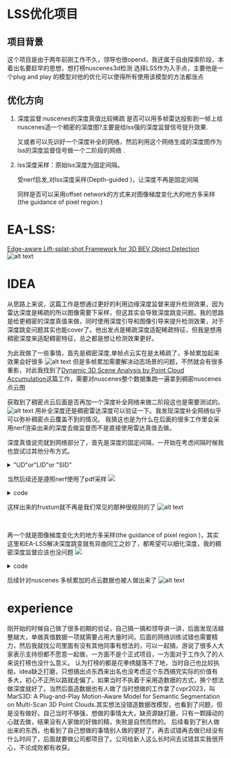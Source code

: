 # LSS优化项目
## 项目背景

这个项目是由于两年前刚工作不久，领导也很opend，我还属于自由探索阶段，本着出名要趁早的思想，想打榜nuscenes3d检测
选择LSS作为入手点，主要他是一个plug and play 的模型对他的优化可以使得所有使用该模型的方法都涨点

## 优化方向

1. 深度监督:nuscenes的深度真值比较稀疏
    是否可以用多帧雷达投影到一帧上给nuscenes造一个稠密的深度图?主要是给lss强的深度监督信号提升效果.

    又或者可以先训好一个深度补全的网络，然后利用这个网络生成的深度图作为lss的深度监督信号做一个二阶段的网络 .
    
2. lss深度采样：原始lss深度为固定间隔。
    
    受nerf启发,对lss深度采样(Depth-guided )，让深度不再是固定间隔
    

    同样是否可以采用offset network的方式来对图像梯度变化大的地方多采样(the guidance of pixel region )

# EA-LSS:
[ Edge-aware Lift-splat-shot Framework for 3D BEV Object Detection](https://arxiv.org/pdf/2303.17895)
![alt text](./lss_images/EALSS.png)
# IDEA
从思路上来说，这篇工作是想通过更好的利用边缘深度监督来提升检测效果，因为雷达深度是稀疏的所以图像需要下采样，但这其实会导致深度跳变问题。我的思路是给更稠密的深度真值来做，同时使用深度引导和图像引导来提升检测效果，对于深度跳变问题其实也能cover了。他出发点是稀疏深度适配稀疏特征，但我是想用稠密深度来适配稠密特征，总之都是想让检测效果更好。




为此我做了一些事情，首先是稠密深度,单帧点云实在是太稀疏了，多帧累加起来效果会好很多
![alt text](./lss_images/稠密点云.png)
但是多帧累加需要解决动态场景的问题，不然就会有很多重影，对此我找到了[Dynamic 3D Scene Analysis by Point Cloud Accumulation](http://arxiv.org/abs/2207.12394)这篇工作，需要对nuscenes整个数据集跑一遍拿到稠密nuscenes点云图

获取到了稠密点云后面是否再加一个深度补全网络来做二阶段这也是需要测试的。
![alt text](./lss_images/深度补全.png)
用补全深度还是稠密雷达深度可以验证一下。我发现深度补全网络似乎可以弥补稠密点云覆盖不到的情况。
我猜这也是为什么在后面的很多工作里会采用nerf渲染出来的深度去做监督而不是直接使用雷达真值去做。

深度真值说完就到网络部分了，首先是深度的固定间隔，一开始在考虑间隔时候我也尝试过其他分布方式。



<details>
  <summary>"UD"or"LID"or "SID"</summary>

  ```
  def bin_depths(depth_map, mode, depth_min, depth_max, num_bins, target=False):
        """
        Converts depth map into bin indices
        Args:
            depth_map [torch.Tensor(H, W)]: Depth Map
            mode [string]: Discretiziation mode (See https://arxiv.org/pdf/2005.13423.pdf for more details)
                UD: Uniform discretiziation
                LID: Linear increasing discretiziation
                SID: Spacing increasing discretiziation
            depth_min [float]: Minimum depth value
            depth_max [float]: Maximum depth value
            num_bins [int]: Number of depth bins
            target [bool]: Whether the depth bins indices will be used for a target tensor in loss comparison
        Returns:
            indices [torch.Tensor(H, W)]: Depth bin indices
        """
        if mode == "UD":
            bin_size = (depth_max - depth_min) / num_bins
            indices = ((depth_map - depth_min) / bin_size)
        elif mode == "LID":
            bin_size = 2 * (depth_max - depth_min) / (num_bins * (1 + num_bins))
            indices = -0.5 + 0.5 * torch.sqrt(1 + 8 * (depth_map - depth_min) / bin_size)
        elif mode == "SID":
            indices = num_bins * (torch.log(1 + depth_map) - math.log(1 + depth_min)) / \
                (math.log(1 + depth_max) - math.log(1 + depth_min))
        else:
            raise NotImplementedError
        if target:
            # Remove indicies outside of bounds
            mask = (indices < 0) | (indices > num_bins) | (~torch.isfinite(indices))
            indices[mask] = num_bins
            # Convert to integer
            indices = indices.type(torch.int64)
        return indices
```
</details>

当然后续还是遵照nerf使用了pdf采样
![](./lss_images/image1.png)
<details>
  <summary>code</summary>

  ```
if B == 1:
    BC_frustum = points.squeeze()[:,0,:,:].to("cpu")
else:
    BC_frustum = points.squeeze()[:,:,0,:,:].to("cpu")
new_xyz_frustum = BC_frustum.reshape(-1,3)
new_xyz_frustum[:,-1] = 1
weights_ = d.permute(0, 2, 3, 1).contiguous().view(-1, 4unsqueeze(2)
# new_xy_frustum = torch.cat((BC_frustum.reshape(-1,2).to("cpu"torch.zeros((BC_frustum.reshape(-1,2).shape)[0],1).to("cpu")dim=1)
# new_xyz_frustum = torch.cat((BC_frustum.reshape(-1,2).to("cpu"torch.ones((BC_frustum.reshape(-1,2).shape)[0],1).to("cpu")dim=1)
# BC_frustum = new_xyz_frustum.view(1,8,22,3).to("cuda:0")post_trans.view(4, 6, 1, 1, 1, 3)     
ray_bundle = RayBundle(
            origins=torch.zeros(new_xyz_frustum.shape),
            directions=new_xyz_frustum,
            pixel_area=torch.ones([1, 1]),
            nears=torch.ones([1, 1]) * 4,
            fars=torch.ones([1, 1]) * 45,
        ).to("cpu")
uniform_sampler = ray_samplers.UniformSampler(num_samples=4train_stratified=True).to("cpu")
if B == 1:
    train_stratified_=False
else:
    train_stratified_=False
pdf_sampler = ray_samplers.PDFSampler(num_samples=4train_stratified=train_stratified_, include_original=False)("cpu")
coarse_ray_samples = uniform_sampler(ray_bundle).to("cpu")
# self.frustum = coarse_ray_samples.view([4, 6, 41, 8, 22, 3])
samples = pdf_sampler.generate_ray_samples(ray_bundlcoarse_ray_samples, weights_.to("cpu"), 41)
# samples.frustums.starts = samples.frustums.starts[:,random.sam(range(samples.frustums.starts.size(1)), 41),:]
points[:,:,:,:,:,-1,0] = samples.frustums.starts.reshape(B,N,8,41).permute(0, 1, 4, 2, 3)
```
</details>
   

这样出来的frustum就不再是我们常见的那种很规则的了
![alt text](./lss_images/frustum.png)

 
    
再一个就是图像梯度变化大的地方多采样(the guidance of pixel region )，其实这里和EA-LSS解决深度跳变就有异曲同工之妙了，都希望可以细化深度，我的稠密深度监督应该也没问题
![](./lss_images/image2.png)
<details>
  <summary>code</summary>

```
        self.conv_offset = nn.Sequential(
            nn.Conv2d(self.n_group_channels, self.n_group_channels, kk, stride, pad_size, groups=self.n_group_channels),
            LayerNormProxy(self.n_group_channels),
            nn.GELU(),
            nn.Conv2d(self.n_group_channels, 41, 1, 1, 0, bias=False)
        )
        self.conv_offsetxy = nn.Sequential(
            nn.Conv2d(64, 64, kk, stride, pad_size),
            LayerNormProxy(64),
            nn.GELU(),
            nn.Conv2d(64, 2, 1, 1, 0, bias=False)
        )

        if False:
            for m in self.conv_offset.parameters():
                m.requires_grad_(False)
def get_depth_feat(self, x):
        x = self.get_eff_depth(x) #out [24, 512, 8, 22]
        # IPython.embed()
        # Depth
        x = self.depthnet(x) #[24, 512, 8, 22] -> [24, 105, 8, 22]
        
        # q_off = einops.rearrange(x[:, self.D:(self.D + self.C)], '(b c) s h w -> b c s h w', c=6)
        offsetxy = self.conv_offsetxy(x[:, self.D:(self.D + self.C)])

        offset = self.conv_offset(x[:, :self.D]).contiguous()
        
        # x1 = x[:, :self.D].clone() +  offset
        
        depth = self.get_depth_dist(x[:, :self.D]) #[24,41,8,22]

        # # 找到第二维度（索引 1）中的最大值
        # max_value, max_index = depth.max(dim=1)

        # # 创建一个新的张量，其中最大值为 1，其他值为 0
        # new_tensor = torch.zeros_like(depth)
        # depth = new_tensor.scatter_(1, max_index.unsqueeze(1), 1)

        # sparsemax = Sparsemax(dim=1)
        # depth_sparse = sparsemax(x[:, :self.D])
        new_x = depth.unsqueeze(1) * x[:, self.D:(self.D + self.C)].unsqueeze(2)

        return (offsetxy,offset), new_x #depth [24, 41, 8, 22],new_xp [24, 64, 41, 8, 22]
```
</details>


后续针对nuscenes 多帧累加的点云数据也被人做出来了
![alt text](./lss_images/dataset.png)

# experience
刚开始的时候自己做了很多初期的验证，自己搞一搞和领导讲一讲，后面发现活越整越大，单做真值数据一项就需要占用大量时间，后面的网络训练试错也需要精力，然后我就找公司里面有没有其他同事有想法的，可以一起搞，游说了很多人大家表示支持但都不愿意一起做，一方面不是个正式项目，一方面对于工作久了的人来说打榜也没什么意义。 认为打榜的都是花拳绣腿落不了地，当时自己也比较执拗，idea缺乏打磨，只想搞出点东西来出名也没考虑这个东西搞完实际的价值有多大，初心不正所以路就走偏了。如果当时不执着于采用造数据的方式，换个想法做深度就好了。当然后面造数据也有人做了当时想做的工作拿了cvpr2023，叫MarS3D: A Plug-and-Play Motion-Aware Model for Semantic Segmentation on Multi-Scan 3D Point Clouds.其实想法没错造数据改模型，也看到了问题，但是没有做好。自己当时不够强，想做的事情太大，缺资源缺打磨，只有一颗躁动的心就去做，结果没有人家做的好做的精，失败是自然而然的。
后续看到了别人做出来的东西，也看到了自己想做的事情别人做的更好了，再去试错再去做已经没有什么时间了，后面就要做公司都项目了。公司给新人这么长时间去试错其实我很开心，不论成败都有收获。